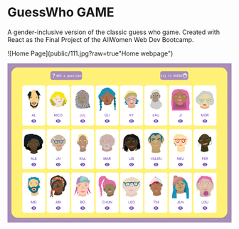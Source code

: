 # GuessWho GAME

A gender-inclusive version of the classic guess who game.
Created with React as the Final Project of the AllWomen Web Dev Bootcamp.

![Home Page](public/111.jpg?raw=true"Home webpage")


![Game Page](public/222.jpg?raw=true "Game webpage")


